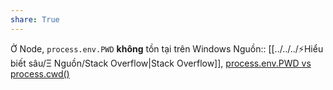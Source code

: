 ```yaml
---
share: True
---
```

Ở Node, `process.env.PWD` **không** tồn tại trên Windows
Nguồn:: [[../../../⚡Hiểu biết sâu/Ξ Nguồn/Stack Overflow|Stack Overflow]], [process.env.PWD vs process.cwd()](https://stackoverflow.com/a/31436403/3416774)